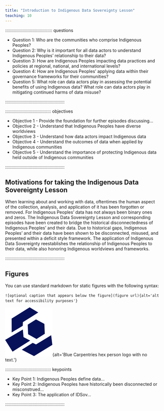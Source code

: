 ```yaml
---
title: "Introduction to Indigenous Data Sovereignty Lesson"
teaching: 10
---
```


:::::::::::::::::::::::::::::::::::::: questions 

- Question 1: Who are the communities who comprise Indigenous Peoples?
- Question 2: Why is it important for all data actors to understand Indigenous Peoples’ relationship to their data?
- Question 3: How are Indigenous Peoples impacting data practices and policies at regional, national, and international levels?
- Question 4: How are Indigenous Peoples’ applying data within their governance frameworks for their communities?
- Question 5: What role can data actors play in assessing the potential benefits of using Indigenous data? What role can data actors play in mitigating continued harms of data misuse?

::::::::::::::::::::::::::::::::::::::::::::::::

::::::::::::::::::::::::::::::::::::: objectives

- Objective 1 - Provide the foundation for further episodes discussing…
- Objective 2 - Understand that Indigenous Peoples have diverse worldviews
- Objective 3 - Understand how data actors impact Indigenous data
- Objective 4 - Understand the outcomes of data when applied by Indigenous communities
- Objective 5 - Understand the importance of protecting Indigenous data held outside of Indigenous communities

::::::::::::::::::::::::::::::::::::::::::::::::

## Motivations for taking the Indigenous Data Sovereignty Lesson

When learning about and working with data, oftentimes the human aspect of the collection, analysis, and application of it has been forgotten or removed. For Indigenous Peoples’ data has not always been binary ones and zeros. The Indigenous Data Sovereignty Lesson and corresponding episodes have been created to bridge the historical disconnectedness of Indigenous Peoples’ and their data. Due to historical gaps, Indigenous Peoples’ and their data have been shown to be disconnected, misused, and presented within a deficit style framework. The application of Indigenous Data Sovereignty reestablishes the relationship of Indigenous Peoples to their data, while also honoring Indigenous worldviews and frameworks.

::::::::::::::::::::::::::::::::::::::::::::::::

## Figures

You can use standard markdown for static figures with the following syntax:

`![optional caption that appears below the figure](figure url){alt='alt text for
accessibility purposes'}`

![You belong in The Carpentries!](https://raw.githubusercontent.com/carpentries/logo/master/Badge_Carpentries.svg){alt='Blue Carpentries hex person logo with no text.'}

::::::::::::::::::::::::::::::::::::: keypoints 

- Key Point 1: Indigenous Peoples define data...
- Key Point 2: Indigenous Peoples have historically been disconnected or misconstrued...
- Key Point 3: The application of IDSov...

::::::::::::::::::::::::::::::::::::::::::::::::

[r-markdown]: https://rmarkdown.rstudio.com/
